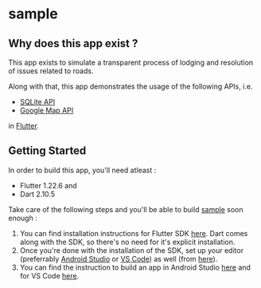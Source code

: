 # sample

## Why does this app exist ?
This app exists to simulate a transparent process of lodging and resolution of issues related to roads.

Along with that, this app demonstrates the usage of the following APIs, i.e.

 - [SQLite API](https://sqlite.org/index.html)
 - [Google Map API](https://developers.google.com/maps/documentation/embed/get-started)

in [Flutter](https://flutter.dev/).   

## Getting Started

In order to build this app, you'll need atleast :
 - Flutter 1.22.6 and 
 - Dart 2.10.5

Take care of the following steps and you'll be able to build [sample](https://github.com/argongs/complaintBox) soon enough :
 1. You can find installation instructions for Flutter SDK [here](https://flutter.dev/docs/get-started/install). Dart comes along with the SDK, so there's no need for it's explicit installation. 
 2. Once you're done with the installation of the SDK, set up your editor (preferrably [Android Studio](https://developer.android.com/studio) or [VS Code](https://code.visualstudio.com/)) as well (from [here](https://flutter.dev/docs/get-started/editor?tab=androidstudio)).
 3. You can find the instruction to build an app in Android Studio [here](https://flutter.dev/docs/development/tools/android-studio) and for VS Code [here](https://flutter.dev/docs/development/tools/vs-code).

